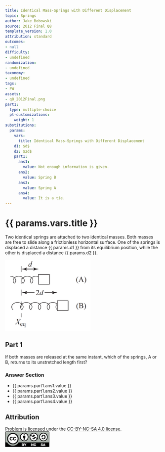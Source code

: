 ```yaml
---
title: Identical Mass-Springs with Different Displacement
topic: Springs
author: Jake Bobowski
source: 2012 Final Q8
template_version: 1.0
attribution: standard
outcomes:
- null
difficulty:
- undefined
randomization:
- undefined
taxonomy:
- undefined
tags:
- PW
assets:
- q8_2012Final.png
part1:
  type: multiple-choice
  pl-customizations:
    weight: 1
substitutions:
  params:
    vars:
      title: Identical Mass-Springs with Different Displacement
    d1: $d$
    d2: $2d$
    part1:
      ans1:
        value: Not enough information is given.
      ans2:
        value: Spring B
      ans3:
        value: Spring A
      ans4:
        value: It is a tie.
---
```

# {{ params.vars.title }}
Two identical springs are attached to two identical masses.
Both masses are free to slide along a frictionless horizontal surface.
One of the springs is displaced a distance {{ params.d1 }} from its equilibrium position, while the other is displaced a distance {{ params.d2 }}.

![Using the same point of reference, Spring A is displaced a distance d from its equilibrium position while Spring B is displaced a distance 2d.](q8_2012Final.png)
## Part 1

If both masses are released at the same instant, which of the springs, A or B, returns to its unstretched length first?

### Answer Section

- {{ params.part1.ans1.value }}
- {{ params.part1.ans2.value }}
- {{ params.part1.ans3.value }}
- {{ params.part1.ans4.value }}

## Attribution

Problem is licensed under the [CC-BY-NC-SA 4.0 license](https://creativecommons.org/licenses/by-nc-sa/4.0/).<br> ![The Creative Commons 4.0 license requiring attribution-BY, non-commercial-NC, and share-alike-SA license.](https://raw.githubusercontent.com/firasm/bits/master/by-nc-sa.png)